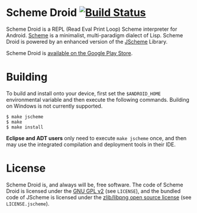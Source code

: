 # Scheme Droid [![Build Status](https://api.travis-ci.org/ddasilva/scheme-droid.png)](https://travis-ci.org/ddasilva/scheme-droid)

Scheme Droid is a REPL (Read Eval Print Loop) Scheme interpreter for Android. [Scheme](http://en.wikipedia.org/wiki/Scheme_%28programming_language%29) is a minimalist, multi-paradigm dialect of Lisp. Scheme Droid is powered by an enhanced version of the [JScheme](http://jscheme.sourceforge.net/jscheme/main.html) Library.

Scheme Droid is [available on the Google Play Store](https://market.android.com/details?id=net.meltingwax.schemedroid&hl=en).

# Building

To build and install onto your device, first set the ``$ANDROID_HOME`` environmental variable and then execute the following commands. Building on Windows is not currently supported.

    $ make jscheme
    $ make
    $ make install

**Eclipse and ADT users** only need to execute ``make jscheme`` once, and then may use the integrated compilation and deployment tools in their IDE.

# License

Scheme Droid is, and always will be, free software. The code of Scheme Droid is licensed under the [GNU GPL v2](http://www.gnu.org/licenses/gpl-2.0.html) (see ``LICENSE``), and the bundled code of JScheme is licensed under the [zlib/libpng open source license](http://www.libpng.org/pub/png/src/libpng-LICENSE.txt) (see ``LICENSE.jscheme``).
